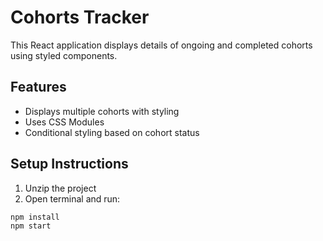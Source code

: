 # Cohorts Tracker

This React application displays details of ongoing and completed cohorts using styled components.

## Features
- Displays multiple cohorts with styling
- Uses CSS Modules
- Conditional styling based on cohort status

## Setup Instructions

1. Unzip the project
2. Open terminal and run:
```bash
npm install
npm start
```
